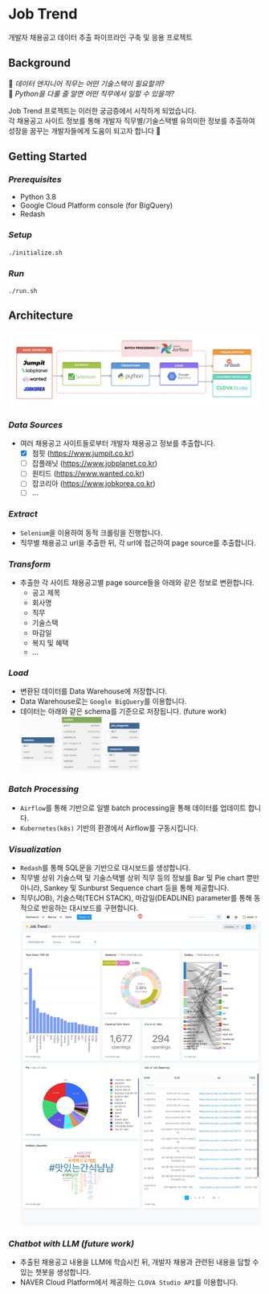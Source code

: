 # Job Trend
개발자 채용공고 데이터 추출 파이프라인 구축 및 응용 프로젝트

## Background
🤔 _데이터 엔지니어 직무는 어떤 기술스택이 필요할까?_<br>
🧐 _Python을 다룰 줄 알면 어떤 직무에서 일할 수 있을까?_

Job Trend 프로젝트는 이러한 궁금증에서 시작하게 되었습니다.<br>
각 채용공고 사이트 정보를 통해 개발자 직무별/기술스택별 유의미한 정보를 추출하여     
성장을 꿈꾸는 개발자들에게 도움이 되고자 합니다 🚀

## Getting Started
### _Prerequisites_
- Python 3.8
- Google Cloud Platform console (for BigQuery)
- Redash
### _Setup_
```bash
./initialize.sh
```
### _Run_
```
./run.sh
```

## Architecture
![Architecture](./img/architecture.png)

### _Data Sources_
- 여러 채용공고 사이트들로부터 개발자 채용공고 정보를 추출합니다.
  - [x] 점핏 (https://www.jumpit.co.kr)
  - [ ] 잡플래닛 (https://www.jobplanet.co.kr)
  - [ ] 원티드 (https://www.wanted.co.kr)
  - [ ] 잡코리아 (https://www.jobkorea.co.kr)
  - [ ] ...

### _Extract_
- `Selenium`을 이용하여 동적 크롤링을 진행합니다.
- 직무별 채용공고 url을 추출한 뒤, 각 url에 접근하여 page source를 추출합니다.

### _Transform_
- 추출한 각 사이트 채용공고별 page source들을 아래와 같은 정보로 변환합니다.  
    - 공고 제목
    - 회사명
    - 직무
    - 기술스택
    - 마감일
    - 복지 및 혜택
    - ...

### _Load_
- 변환된 데이터를 Data Warehouse에 저장합니다.
- Data Warehouse로는 `Google BigQuery`를 이용합니다. 
- 데이터는 아래와 같은 schema를 기준으로 저장됩니다. (future work)
  <br><img src="./img/db_schema.png" width=50%>

### _Batch Processing_
- `Airflow`를 통해 기반으로 일별 batch processing을 통해 데이터를 업데이트 합니다.
- `Kubernetes(k8s)` 기반의 환경에서 Airflow를 구동시킵니다.

### _Visualization_
- `Redash`를 통해 SQL문을 기반으로 대시보드를 생성합니다.
- 직무별 상위 기술스택 및 기술스택별 상위 직무 등의 정보를 Bar 및 Pie chart 뿐만 아니라, Sankey 및 Sunburst Sequence chart 등을 통해 제공합니다. 
- 직무(JOB), 기술스택(TECH STACK), 마감일(DEADLINE) parameter를 통해 동적으로 반응하는 대시보드를 구현합니다.
  ![Dashboard](./img/dashboard.jpg)

### _Chatbot with LLM (future work)_
- 추출된 채용공고 내용을 LLM에 학습시킨 뒤, 개발자 채용과 관련된 내용을 답할 수 있는 챗봇을 생성합니다. 
- NAVER Cloud Platform에서 제공하는 `CLOVA Studio API`를 이용합니다.

